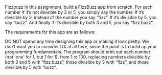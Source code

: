 Fizzbuzz In this assignment, build a FizzBuzz app from scratch. For each number if it’s not divisible by 3 or 5, you simply say the number. If it’s divisible by 3, instead of the number you say “fizz”. If it’s divisible by 5, you say “buzz”. And finally if it’s divisible by both 3 and 5, you say “fizz buzz”.

The requirements for this app are as follows:

DO NOT spend any time designing this app or making it look pretty. We don’t want you to consider UX at all here, since the point is to build up your programming fundamentals. The program should print out each number (not 'one' for 1, but 1 for 1), from 1 to 100, replacing numbers divisible by both 3 and 5 with “fizz buzz”, those divisible by 3 with “fizz”, and those divisible by 5 with “buzz”.
